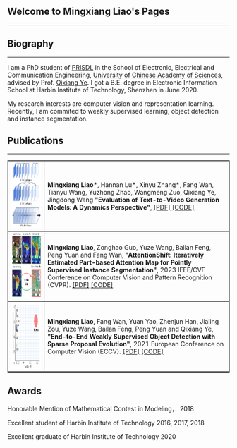 ## Welcome to Mingxiang Liao's Pages
---

## Biography
---
I am a PhD student of [PRISDL](http://lamp.ucas.ac.cn/) in the School of Electronic, Electrical and Communication Engineering, [University of Chinese Academy of Sciences](http://english.ucas.ac.cn/), advised by Prof. [Qixiang Ye](http://people.ucas.ac.cn/~0007279?language=en). I got a B.E. degree in Electronic Information School at  Harbin Institute of Technology, Shenzhen in June 2020. 

My research interests are computer vision and representation learning. Recently, I am commited to weakly supervised learning, object detection and instance segmentation.

## Publications
---
<table border="1">

<tr>
<td><img src="/DEVIL.png"  height="150" width="415"></td>
<td><b>Mingxiang Liao</b>*, Hannan Lu*, Xinyu Zhang*, Fang Wan, Tianyu Wang, Yuzhong Zhao, Wangmeng Zuo, Qixiang Ye, Jingdong Wang
<b>"Evaluation of Text-to-Video Generation Models: A Dynamics Perspective"</b>,  <a href="https://arxiv.org/abs/2407.01094">[PDF]</a> <a href="https://github.com/MingXiangL/DEVIL">[CODE]</a>
</td>
</tr>

 <tr>
<td><img src="/AttnShift.png"  height="150" width="415"></td>
<td><b>Mingxiang Liao</b>, Zonghao Guo, Yuze Wang, Bailan Feng, Peng Yuan and Fang Wan,   
<b>"AttentionShift: Iteratively Estimated Part-based Attention Map for Pointly Supervised Instance Segmentation"</b>, 2023 IEEE/CVF Conference on Computer Vision and Pattern Recognition (CVPR). <a href="https://openaccess.thecvf.com/content/CVPR2023/papers/Liao_AttentionShift_Iteratively_Estimated_Part-Based_Attention_Map_for_Pointly_Supervised_Instance_CVPR_2023_paper.pdf">[PDF]</a> <a href="https://github.com/MingXiangL/AttentionShift">[CODE]</a>
</td>
</tr>

<tr>
<td><img src="/SPE.png"  height="150" width="415"></td>
<td><b>Mingxiang Liao</b>, Fang Wan, Yuan Yao, Zhenjun Han, Jialing Zou, Yuze Wang, Bailan Feng,  Peng Yuan and Qixiang Ye,   
<b>"End-to-End Weakly Supervised Object Detection with Sparse Proposal Evolution"</b>, 2021 European Conference on Computer Vision (ECCV). <a href="https://www.ecva.net/papers/eccv_2022/papers_ECCV/papers/136690207.pdf">[PDF]</a> <a href="https://github.com/MingXiangL/SPE">[CODE]</a>
</td>
</tr>
  

  

</table>  


## Awards

Honorable Mention of Mathematical Contest in Modeling， 2018

Excellent student of Harbin Institute of Technology 2016, 2017, 2018

Excellent graduate of Harbin Institute of Technology 2020

